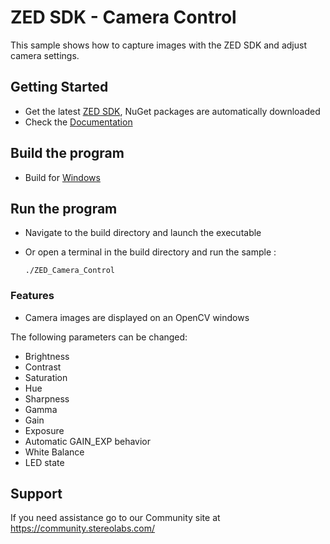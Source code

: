 # ZED SDK - Camera Control

This sample shows how to capture images with the ZED SDK and adjust camera settings.

## Getting Started
- Get the latest [ZED SDK](https://www.stereolabs.com/developers/release/), NuGet packages are automatically downloaded
 - Check the [Documentation](https://www.stereolabs.com/docs/)

## Build the program
 - Build for [Windows](https://www.stereolabs.com/docs/app-development/cpp/windows/)
 
## Run the program
- Navigate to the build directory and launch the executable
- Or open a terminal in the build directory and run the sample :

      ./ZED_Camera_Control

### Features
 - Camera images are displayed on an OpenCV windows

The following parameters can be changed:
  - Brightness
  - Contrast
  - Saturation
  - Hue
  - Sharpness
  - Gamma
  - Gain
  - Exposure
  - Automatic GAIN_EXP behavior
  - White Balance
  - LED state

## Support
If you need assistance go to our Community site at https://community.stereolabs.com/